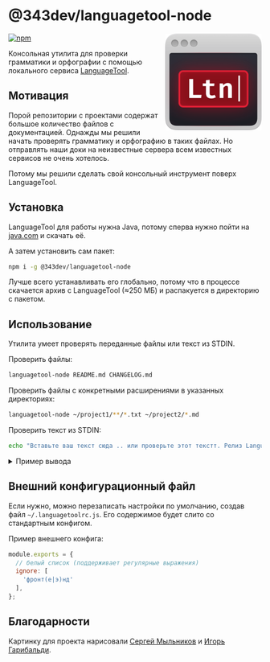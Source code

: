 # @343dev/languagetool-node

<img align="right" width="192" height="192"
     src="./logo.png">

[![npm](https://img.shields.io/npm/v/@343dev/languagetool-node.svg)](https://www.npmjs.com/package/@343dev/languagetool-node)

Консольная утилита для проверки грамматики и орфографии с помощью локального сервиса
[LanguageTool](https://github.com/languagetool-org/languagetool).

## Мотивация

Порой репозитории с проектами содержат большое количество файлов с документацией.
Однажды мы решили начать проверять грамматику и орфографию в таких файлах. Но отправлять наши доки
на неизвестные сервера всем известных сервисов не очень хотелось.

Потому мы решили сделать свой консольный инструмент поверх LanguageTool.

## Установка

LanguageTool для работы нужна Java, потому сперва нужно пойти на [java.com](https://www.java.com) и скачать её.

А затем установить сам пакет:

```bash
npm i -g @343dev/languagetool-node
```

Лучше всего устанавливать его глобально, потому что в процессе скачается архив с LanguageTool (≈250 МБ)
и распакуется в директорию с пакетом.

## Использование

Утилита умеет проверять переданные файлы или текст из STDIN.

Проверить файлы:

```bash
languagetool-node README.md CHANGELOG.md
```

Проверить файлы с конкретными расширениями в указанных директориях:

```bash
languagetool-node ~/project1/**/*.txt ~/project2/*.md
```

Проверить текст из STDIN:

```bash
echo "Вставьте ваш текст сюда .. или проверьте этот текстт. Релиз LanguageTool 4.0 состоялся в четверг 29 декабря 2017 года." | languagetool-node
```

<details>
  <summary>Пример вывода</summary>

  ```bash
  $ echo "Вставьте ваш текст сюда .. или проверьте этот текстт. Релиз LanguageTool 4.0 состоялся в четверг 29 декабря 2017 года." | languagetool-node

  <stdin>
    1:25  warning  Две точки подряд                                             typographical  spell
  Context: «Вставьте ваш текст сюда .. или проверьте этот текстт. Релиз Langua...»
  Possible replacements: «.»

    1:28  warning  Это предложение не начинается с заглавной буквы              typographical  spell
  Context: «Вставьте ваш текст сюда .. или проверьте этот текстт. Релиз LanguageTo...»
  Possible replacements: «Или»

    1:47  warning  Найдена орфографическая ошибка                               misspelling    spell
  Context: «...те ваш текст сюда .. или проверьте этот текстт. Релиз LanguageTool 4.0 состоялся в чет...»
  Possible replacements: «текст, текста, тексте, тексту, тексты, текс тт, текст т»

    1:90  warning  Днём недели 29 декабря 2017 является не четверг, а пятница.  uncategorized  spell
  Context: «...стт. Релиз LanguageTool 4.0 состоялся в четверг 29 декабря 2017 года. »

  ⚠ 4 warnings
  ```
</details>

## Внешний конфигурационный файл

Если нужно, можно перезаписать настройки по умолчанию, создав файл `~/.languagetoolrc.js`.
Его содержимое будет слито со стандартным конфигом.

Пример внешнего конфига:

```javascript
module.exports = {
  // белый список (поддерживает регулярные выражения)
  ignore: [
    'фронт(е|э)нд'
  ],
};
```

## Благодарности

Картинку для проекта нарисовали [Сергей Мыльников](https://www.behance.net/s_mylnikov) и [Игорь Гарибальди](https://pandabanda.com/).

